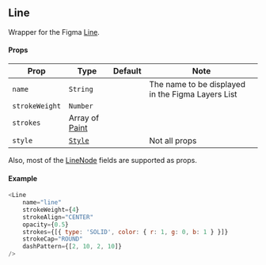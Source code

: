 ## Line

Wrapper for the Figma [Line](https://www.figma.com/plugin-docs/api/LineNode/).

#### Props

| Prop       | Type     | Default | Note                                              |
| ---------- | -------- | ------- | ------------------------------------------------- |
| `name`     | `String` |         | The name to be displayed in the Figma Layers List |
| `strokeWeight` | `Number` |         |  |
| `strokes` | Array of [Paint](https://www.figma.com/plugin-docs/api/Paint/) |         |  |
| `style`    | [`Style`](/docs/styling.md)   |         | Not all props                                                 |

Also, most of the [LineNode](https://www.figma.com/plugin-docs/api/LineNode/) fields are supported as props.

#### Example

```javascript
<Line
    name="line"
    strokeWeight={4}
    strokeAlign="CENTER"
    opacity={0.5}
    strokes={[{ type: 'SOLID', color: { r: 1, g: 0, b: 1 } }]}
    strokeCap="ROUND"
    dashPattern={[2, 10, 2, 10]}
/>
```
